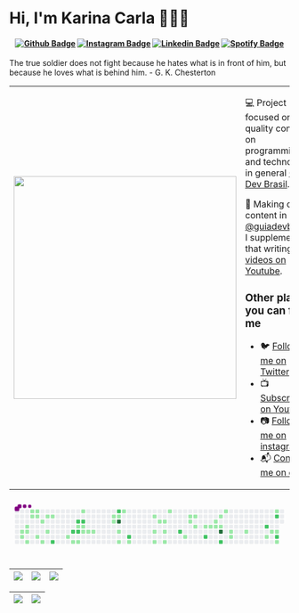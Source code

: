 # Hi, I'm Karina Carla 👨🏻‍💻 

<h4 align="center">

[![Github Badge](https://img.shields.io/badge/-Facebook-blue?style=for-the-badge&logo=Facebook&logoColor=white&link=https://github.com/arthurspk)](https://www.facebook.com/seixasqlc/)
[![Instagram Badge](https://img.shields.io/badge/-instagram-red?style=for-the-badge&logo=instagram&logoColor=white&link=https://github.com/arthurspk)](https://www.instagram.com/arthurspk/)
[![Linkedin Badge](https://img.shields.io/badge/-Linkedin-blue?style=for-the-badge&logo=Linkedin&logoColor=white&link=https://github.com/arthurspk)](https://www.linkedin.com/in/arthurspk/)
[![Spotify Badge](https://img.shields.io/badge/-Spotify-3bb34b?style=for-the-badge&logo=Spotify&logoColor=161f16&link=https://github.com/arthurspk)](https://open.spotify.com/user/Heimdallr0?fbclid=IwAR0vLf9kXegU7iZNCy3IJ1S6vb3sJ6CRRXelpW5tDOG5trSUGZ8SK4-Yjfg)



</h4>



The true soldier does not fight because he hates what is in front of him, but because he loves what is behind him. - G. K. Chesterton

<table border="0" cellspacing="0" cellpadding="0">
  <tr>
    <td style="border: 0";>
      <img width="400" src="https://i.imgur.com/bXxIgrd.png" />
    </td>
    <td style="border: 0";>
      <p>
        💻 Project focused on quality content on programming and technology in general <a href="https://www.instagram.com/guiadevbrasil/">Guia Dev Brasil<a/>.
      </p>
      <p>
        🌙 Making daily content in <a href="https://www.instagram.com/guiadevbrasil/">@guiadevbrasil</a>, I supplement that writing with <a href="https://www.youtube.com/channel/UCzmXzz_VR0Li8-YOvWN_t3g">videos on Youtube</a>.
      </p>
      <h3>Other places you can find me</h3>
      <ul>
        <li>
          🐦 <a href="https://twitter.com/manotoquinho">Follow me on Twitter</a>
        </li>
        <li>
          📺 <a href="https://www.youtube.com/channel/UCzmXzz_VR0Li8-YOvWN_t3g">Subscribe on Youtube</a>
        </li>
        <li>
          📷 <a href="https://www.instagram.com/guiadevbrasil/">Follow me on instagram</a>
        </li>
        <li>
          📬 <a href=mailto:arthurguiadev@gmail.com>Contact-me on email</a>
        </li>
      </ul>
    </td>
  </tr>
</table>
<svg viewBox="-16 -32 880 192" width="880" height="192" xmlns="http://www.w3.org/2000/svg"><desc>Generated with https://github.com/Platane/snk</desc><style>@keyframes c0{3.19%{fill:var(--c1)}3.21%,to{fill:var(--ce)}}@keyframes c1{3.46%{fill:var(--c1)}3.48%,to{fill:var(--ce)}}@keyframes c2{2.66%{fill:var(--c1)}2.68%,to{fill:var(--ce)}}@keyframes c3{2.92%{fill:var(--c1)}2.94%,to{fill:var(--ce)}}@keyframes c4{3.99%{fill:var(--c1)}4.01%,to{fill:var(--ce)}}@keyframes c5{1.06%{fill:var(--c1)}1.08%,to{fill:var(--ce)}}@keyframes c6{1.86%{fill:var(--c1)}1.88%,to{fill:var(--ce)}}@keyframes c7{1.32%{fill:var(--c1)}1.34%,to{fill:var(--ce)}}@keyframes c8{1.59%{fill:var(--c1)}1.61%,to{fill:var(--ce)}}@keyframes c9{5.32%{fill:var(--c1)}5.34%,to{fill:var(--ce)}}@keyframes ca{7.99%{fill:var(--c1)}8.01%,to{fill:var(--ce)}}@keyframes cb{4.79%{fill:var(--c1)}4.81%,to{fill:var(--ce)}}@keyframes cc{6.92%{fill:var(--c1)}6.94%,to{fill:var(--ce)}}@keyframes cd{6.12%{fill:var(--c1)}6.14%,to{fill:var(--ce)}}@keyframes ce{7.19%{fill:var(--c1)}7.21%,to{fill:var(--ce)}}@keyframes cf{77.32%{fill:var(--c2)}77.34%,to{fill:var(--ce)}}@keyframes cg{47.46%{fill:var(--c1)}47.48%,to{fill:var(--ce)}}@keyframes ch{49.06%{fill:var(--c2)}49.08%,to{fill:var(--ce)}}@keyframes ci{47.99%{fill:var(--c1)}48.01%,to{fill:var(--ce)}}@keyframes cj{49.86%{fill:var(--c2)}49.88%,to{fill:var(--ce)}}@keyframes ck{10.12%{fill:var(--c1)}10.14%,to{fill:var(--ce)}}@keyframes cl{48.79%{fill:var(--c2)}48.81%,to{fill:var(--ce)}}@keyframes cm{48.26%{fill:var(--c1)}48.28%,to{fill:var(--ce)}}@keyframes cn{45.32%{fill:var(--c1)}45.34%,to{fill:var(--ce)}}@keyframes co{50.12%{fill:var(--c2)}50.14%,to{fill:var(--ce)}}@keyframes cp{10.39%{fill:var(--c1)}10.41%,to{fill:var(--ce)}}@keyframes cq{10.66%{fill:var(--c1)}10.68%,to{fill:var(--ce)}}@keyframes cr{10.92%{fill:var(--c1)}10.94%,to{fill:var(--ce)}}@keyframes cs{11.19%{fill:var(--c1)}11.21%,to{fill:var(--ce)}}@keyframes ct{42.92%{fill:var(--c1)}42.94%,to{fill:var(--ce)}}@keyframes cu{43.19%{fill:var(--c1)}43.21%,to{fill:var(--ce)}}@keyframes cv{52.52%{fill:var(--c2)}52.54%,to{fill:var(--ce)}}@keyframes cw{42.66%{fill:var(--c1)}42.68%,to{fill:var(--ce)}}@keyframes cx{81.86%{fill:var(--c4)}81.88%,to{fill:var(--ce)}}@keyframes cy{12.52%{fill:var(--c1)}12.54%,to{fill:var(--ce)}}@keyframes cz{13.06%{fill:var(--c1)}13.08%,to{fill:var(--ce)}}@keyframes c10{42.12%{fill:var(--c1)}42.14%,to{fill:var(--ce)}}@keyframes c11{54.39%{fill:var(--c2)}54.41%,to{fill:var(--ce)}}@keyframes c12{13.59%{fill:var(--c1)}13.61%,to{fill:var(--ce)}}@keyframes c13{17.32%{fill:var(--c1)}17.34%,to{fill:var(--ce)}}@keyframes c14{18.12%{fill:var(--c1)}18.14%,to{fill:var(--ce)}}@keyframes c15{14.92%{fill:var(--c1)}14.94%,to{fill:var(--ce)}}@keyframes c16{16.79%{fill:var(--c1)}16.81%,to{fill:var(--ce)}}@keyframes c17{16.52%{fill:var(--c1)}16.54%,to{fill:var(--ce)}}@keyframes c18{15.99%{fill:var(--c1)}16.01%,to{fill:var(--ce)}}@keyframes c19{15.46%{fill:var(--c1)}15.48%,to{fill:var(--ce)}}@keyframes c1a{39.72%{fill:var(--c1)}39.74%,to{fill:var(--ce)}}@keyframes c1b{57.32%{fill:var(--c2)}57.34%,to{fill:var(--ce)}}@keyframes c1c{19.99%{fill:var(--c1)}20.01%,to{fill:var(--ce)}}@keyframes c1d{37.86%{fill:var(--c1)}37.88%,to{fill:var(--ce)}}@keyframes c1e{38.12%{fill:var(--c1)}38.14%,to{fill:var(--ce)}}@keyframes c1f{37.59%{fill:var(--c1)}37.61%,to{fill:var(--ce)}}@keyframes c1g{21.06%{fill:var(--c1)}21.08%,to{fill:var(--ce)}}@keyframes c1h{21.59%{fill:var(--c1)}21.61%,to{fill:var(--ce)}}@keyframes c1i{58.92%{fill:var(--c2)}58.94%,to{fill:var(--ce)}}@keyframes c1j{21.86%{fill:var(--c1)}21.88%,to{fill:var(--ce)}}@keyframes c1k{24.52%{fill:var(--c1)}24.54%,to{fill:var(--ce)}}@keyframes c1l{22.12%{fill:var(--c1)}22.14%,to{fill:var(--ce)}}@keyframes c1m{22.92%{fill:var(--c1)}22.94%,to{fill:var(--ce)}}@keyframes c1n{22.39%{fill:var(--c1)}22.41%,to{fill:var(--ce)}}@keyframes c1o{87.72%{fill:var(--c4)}87.74%,to{fill:var(--ce)}}@keyframes c1p{59.99%{fill:var(--c2)}60.01%,to{fill:var(--ce)}}@keyframes c1q{23.46%{fill:var(--c1)}23.48%,to{fill:var(--ce)}}@keyframes c1r{25.86%{fill:var(--c1)}25.88%,to{fill:var(--ce)}}@keyframes c1s{26.12%{fill:var(--c1)}26.14%,to{fill:var(--ce)}}@keyframes c1t{27.19%{fill:var(--c1)}27.21%,to{fill:var(--ce)}}@keyframes c1u{65.32%{fill:var(--c2)}65.34%,to{fill:var(--ce)}}@keyframes c1v{30.66%{fill:var(--c1)}30.68%,to{fill:var(--ce)}}@keyframes c1w{28.52%{fill:var(--c1)}28.54%,to{fill:var(--ce)}}@keyframes c1x{32.52%{fill:var(--c1)}32.54%,to{fill:var(--ce)}}@keyframes c1y{64.26%{fill:var(--c2)}64.28%,to{fill:var(--ce)}}@keyframes c1z{28.79%{fill:var(--c1)}28.81%,to{fill:var(--ce)}}@keyframes c20{63.19%{fill:var(--c2)}63.21%,to{fill:var(--ce)}}@keyframes c21{29.86%{fill:var(--c1)}29.88%,to{fill:var(--ce)}}@keyframes u0{1.06%{transform:scale(0,1)}1.08%,1.32%{transform:scale(.02,1)}1.34%,1.59%{transform:scale(.03,1)}1.61%,1.86%{transform:scale(.05,1)}1.88%,2.66%{transform:scale(.07,1)}2.68%,2.92%{transform:scale(.08,1)}2.94%,3.19%{transform:scale(.1,1)}3.21%,3.46%{transform:scale(.12,1)}3.48%,3.99%{transform:scale(.14,1)}4.01%,4.79%{transform:scale(.15,1)}4.81%,5.32%{transform:scale(.17,1)}5.34%,6.12%{transform:scale(.19,1)}6.14%,6.92%{transform:scale(.2,1)}6.94%,7.19%{transform:scale(.22,1)}7.21%,7.99%{transform:scale(.24,1)}10.12%,8.01%{transform:scale(.25,1)}10.14%,10.39%{transform:scale(.27,1)}10.41%,10.66%{transform:scale(.29,1)}10.68%,10.92%{transform:scale(.31,1)}10.94%,11.19%{transform:scale(.32,1)}11.21%,12.52%{transform:scale(.34,1)}12.54%,13.06%{transform:scale(.36,1)}13.08%,13.59%{transform:scale(.37,1)}13.61%,14.92%{transform:scale(.39,1)}14.94%,15.46%{transform:scale(.41,1)}15.48%,15.99%{transform:scale(.42,1)}16.01%,16.52%{transform:scale(.44,1)}16.54%,16.79%{transform:scale(.46,1)}16.81%,17.32%{transform:scale(.47,1)}17.34%,18.12%{transform:scale(.49,1)}18.14%,19.99%{transform:scale(.51,1)}20.01%,21.06%{transform:scale(.53,1)}21.08%,21.59%{transform:scale(.54,1)}21.61%,21.86%{transform:scale(.56,1)}21.88%,22.12%{transform:scale(.58,1)}22.14%,22.39%{transform:scale(.59,1)}22.41%,22.92%{transform:scale(.61,1)}22.94%,23.46%{transform:scale(.63,1)}23.48%,24.52%{transform:scale(.64,1)}24.54%,25.86%{transform:scale(.66,1)}25.88%,26.12%{transform:scale(.68,1)}26.14%,27.19%{transform:scale(.69,1)}27.21%,28.52%{transform:scale(.71,1)}28.54%,28.79%{transform:scale(.73,1)}28.81%,29.86%{transform:scale(.75,1)}29.88%,30.66%{transform:scale(.76,1)}30.68%,32.52%{transform:scale(.78,1)}32.54%,37.59%{transform:scale(.8,1)}37.61%,37.86%{transform:scale(.81,1)}37.88%,38.12%{transform:scale(.83,1)}38.14%,39.72%{transform:scale(.85,1)}39.74%,42.12%{transform:scale(.86,1)}42.14%,42.66%{transform:scale(.88,1)}42.68%,42.92%{transform:scale(.9,1)}42.94%,43.19%{transform:scale(.92,1)}43.21%,45.32%{transform:scale(.93,1)}45.34%,47.46%{transform:scale(.95,1)}47.48%,47.99%{transform:scale(.97,1)}48.01%,48.26%{transform:scale(.98,1)}48.28%,to{transform:scale(1,1)}}@keyframes u1{48.79%{transform:scale(0,1)}48.81%,49.06%{transform:scale(.08,1)}49.08%,49.86%{transform:scale(.15,1)}49.88%,50.12%{transform:scale(.23,1)}50.14%,52.52%{transform:scale(.31,1)}52.54%,54.39%{transform:scale(.38,1)}54.41%,57.32%{transform:scale(.46,1)}57.34%,58.92%{transform:scale(.54,1)}58.94%,59.99%{transform:scale(.62,1)}60.01%,63.19%{transform:scale(.69,1)}63.21%,64.26%{transform:scale(.77,1)}64.28%,65.32%{transform:scale(.85,1)}65.34%,77.32%{transform:scale(.92,1)}77.34%,to{transform:scale(1,1)}}@keyframes u2{81.86%{transform:scale(0,1)}81.88%,87.72%{transform:scale(.5,1)}87.74%,to{transform:scale(1,1)}}@keyframes s0{0%,99.73%{transform:translate(0,-16px)}.27%{transform:translate(0,0)}1.33%{transform:translate(64px,0)}1.6%{transform:translate(64px,16px)}2.13%{transform:translate(32px,16px)}2.93%{transform:translate(32px,64px)}3.2%{transform:translate(16px,64px)}3.47%{transform:translate(16px,80px)}3.73%{transform:translate(32px,80px)}4%{transform:translate(32px,96px)}4.8%{transform:translate(80px,96px)}5.07%{transform:translate(80px,80px)}5.33%{transform:translate(64px,80px)}5.6%{transform:translate(64px,64px)}6.13%{transform:translate(96px,64px)}6.93%{transform:translate(96px,16px)}7.2%{transform:translate(112px,16px)}7.47%{transform:translate(112px,32px)}8%{transform:translate(80px,32px)}8.27%{transform:translate(80px,48px)}10.4%{transform:translate(208px,48px)}10.67%{transform:translate(208px,64px)}12.53%{transform:translate(320px,64px)}13.07%,80.8%{transform:translate(320px,96px)}15.47%{transform:translate(464px,96px)}16.53%{transform:translate(464px,32px)}16.8%{transform:translate(448px,32px)}17.07%{transform:translate(448px,16px)}17.33%{transform:translate(432px,16px)}18.13%{transform:translate(432px,64px)}19.2%{transform:translate(496px,64px)}19.47%{transform:translate(496px,80px)}20.53%{transform:translate(560px,80px)}21.07%{transform:translate(560px,48px)}22.4%{transform:translate(640px,48px)}22.93%{transform:translate(640px,16px)}23.2%{transform:translate(656px,16px)}23.47%{transform:translate(656px,0)}24%{transform:translate(624px,0)}24.53%{transform:translate(624px,32px)}25.33%{transform:translate(672px,32px)}26.13%{transform:translate(672px,80px)}26.93%{transform:translate(720px,80px)}27.2%{transform:translate(720px,64px)}29.07%{transform:translate(832px,64px)}29.6%{transform:translate(832px,96px)}30.13%{transform:translate(800px,96px)}30.4%{transform:translate(800px,80px)}30.67%{transform:translate(784px,80px)}30.93%{transform:translate(784px,64px)}31.2%{transform:translate(800px,64px)}32.27%{transform:translate(800px,0)}32.53%{transform:translate(816px,0)}32.8%{transform:translate(816px,-16px)}37.07%{transform:translate(560px,-16px)}37.6%{transform:translate(560px,16px)}37.87%{transform:translate(544px,16px)}38.13%{transform:translate(544px,32px)}38.4%{transform:translate(528px,32px)}38.93%{transform:translate(528px,0)}42.13%{transform:translate(336px,0)}42.4%{transform:translate(336px,16px)}42.93%,52%{transform:translate(304px,16px)}43.2%,51.73%{transform:translate(304px,32px)}43.47%{transform:translate(288px,32px)}44%{transform:translate(288px,0)}46.13%{transform:translate(160px,0)}47.47%{transform:translate(160px,80px)}47.73%{transform:translate(176px,80px)}48%{transform:translate(176px,96px)}48.27%{transform:translate(192px,96px)}48.8%{transform:translate(192px,64px)}49.07%{transform:translate(176px,64px)}49.33%{transform:translate(176px,48px)}49.6%{transform:translate(192px,48px)}49.87%{transform:translate(192px,32px)}52.27%{transform:translate(320px,16px)}52.53%{transform:translate(320px,0)}53.07%{transform:translate(352px,0)}54.4%{transform:translate(352px,80px)}57.07%{transform:translate(512px,80px)}57.33%{transform:translate(512px,64px)}58.67%{transform:translate(592px,64px)}58.93%{transform:translate(592px,80px)}59.73%{transform:translate(640px,80px)}60%{transform:translate(640px,96px)}62.93%{transform:translate(816px,96px)}64.27%{transform:translate(816px,16px)}64.8%{transform:translate(784px,16px)}65.33%{transform:translate(784px,48px)}76.53%{transform:translate(112px,48px)}77.33%{transform:translate(112px,96px)}81.87%{transform:translate(320px,32px)}87.2%{transform:translate(640px,32px)}87.73%{transform:translate(640px,64px)}97.6%{transform:translate(48px,64px)}98.93%{transform:translate(48px,-16px)}}@keyframes s1{0%,99.73%{transform:translate(16px,-16px)}.27%{transform:translate(0,-16px)}.53%{transform:translate(0,0)}1.6%{transform:translate(64px,0)}1.87%{transform:translate(64px,16px)}2.4%{transform:translate(32px,16px)}3.2%{transform:translate(32px,64px)}3.47%{transform:translate(16px,64px)}3.73%{transform:translate(16px,80px)}4%{transform:translate(32px,80px)}4.27%{transform:translate(32px,96px)}5.07%{transform:translate(80px,96px)}5.33%{transform:translate(80px,80px)}5.6%{transform:translate(64px,80px)}5.87%{transform:translate(64px,64px)}6.4%{transform:translate(96px,64px)}7.2%{transform:translate(96px,16px)}7.47%{transform:translate(112px,16px)}7.73%{transform:translate(112px,32px)}8.27%{transform:translate(80px,32px)}8.53%{transform:translate(80px,48px)}10.67%{transform:translate(208px,48px)}10.93%{transform:translate(208px,64px)}12.8%{transform:translate(320px,64px)}13.33%,81.07%{transform:translate(320px,96px)}15.73%{transform:translate(464px,96px)}16.8%{transform:translate(464px,32px)}17.07%{transform:translate(448px,32px)}17.33%{transform:translate(448px,16px)}17.6%{transform:translate(432px,16px)}18.4%{transform:translate(432px,64px)}19.47%{transform:translate(496px,64px)}19.73%{transform:translate(496px,80px)}20.8%{transform:translate(560px,80px)}21.33%{transform:translate(560px,48px)}22.67%{transform:translate(640px,48px)}23.2%{transform:translate(640px,16px)}23.47%{transform:translate(656px,16px)}23.73%{transform:translate(656px,0)}24.27%{transform:translate(624px,0)}24.8%{transform:translate(624px,32px)}25.6%{transform:translate(672px,32px)}26.4%{transform:translate(672px,80px)}27.2%{transform:translate(720px,80px)}27.47%{transform:translate(720px,64px)}29.33%{transform:translate(832px,64px)}29.87%{transform:translate(832px,96px)}30.4%{transform:translate(800px,96px)}30.67%{transform:translate(800px,80px)}30.93%{transform:translate(784px,80px)}31.2%{transform:translate(784px,64px)}31.47%{transform:translate(800px,64px)}32.53%{transform:translate(800px,0)}32.8%{transform:translate(816px,0)}33.07%{transform:translate(816px,-16px)}37.33%{transform:translate(560px,-16px)}37.87%{transform:translate(560px,16px)}38.13%{transform:translate(544px,16px)}38.4%{transform:translate(544px,32px)}38.67%{transform:translate(528px,32px)}39.2%{transform:translate(528px,0)}42.4%{transform:translate(336px,0)}42.67%{transform:translate(336px,16px)}43.2%,52.27%{transform:translate(304px,16px)}43.47%,52%{transform:translate(304px,32px)}43.73%{transform:translate(288px,32px)}44.27%{transform:translate(288px,0)}46.4%{transform:translate(160px,0)}47.73%{transform:translate(160px,80px)}48%{transform:translate(176px,80px)}48.27%{transform:translate(176px,96px)}48.53%{transform:translate(192px,96px)}49.07%{transform:translate(192px,64px)}49.33%{transform:translate(176px,64px)}49.6%{transform:translate(176px,48px)}49.87%{transform:translate(192px,48px)}50.13%{transform:translate(192px,32px)}52.53%{transform:translate(320px,16px)}52.8%{transform:translate(320px,0)}53.33%{transform:translate(352px,0)}54.67%{transform:translate(352px,80px)}57.33%{transform:translate(512px,80px)}57.6%{transform:translate(512px,64px)}58.93%{transform:translate(592px,64px)}59.2%{transform:translate(592px,80px)}60%{transform:translate(640px,80px)}60.27%{transform:translate(640px,96px)}63.2%{transform:translate(816px,96px)}64.53%{transform:translate(816px,16px)}65.07%{transform:translate(784px,16px)}65.6%{transform:translate(784px,48px)}76.8%{transform:translate(112px,48px)}77.6%{transform:translate(112px,96px)}82.13%{transform:translate(320px,32px)}87.47%{transform:translate(640px,32px)}88%{transform:translate(640px,64px)}97.87%{transform:translate(48px,64px)}99.2%{transform:translate(48px,-16px)}}@keyframes s2{0%,99.73%{transform:translate(32px,-16px)}.53%{transform:translate(0,-16px)}.8%{transform:translate(0,0)}1.87%{transform:translate(64px,0)}2.13%{transform:translate(64px,16px)}2.67%{transform:translate(32px,16px)}3.47%{transform:translate(32px,64px)}3.73%{transform:translate(16px,64px)}4%{transform:translate(16px,80px)}4.27%{transform:translate(32px,80px)}4.53%{transform:translate(32px,96px)}5.33%{transform:translate(80px,96px)}5.6%{transform:translate(80px,80px)}5.87%{transform:translate(64px,80px)}6.13%{transform:translate(64px,64px)}6.67%{transform:translate(96px,64px)}7.47%{transform:translate(96px,16px)}7.73%{transform:translate(112px,16px)}8%{transform:translate(112px,32px)}8.53%{transform:translate(80px,32px)}8.8%{transform:translate(80px,48px)}10.93%{transform:translate(208px,48px)}11.2%{transform:translate(208px,64px)}13.07%{transform:translate(320px,64px)}13.6%,81.33%{transform:translate(320px,96px)}16%{transform:translate(464px,96px)}17.07%{transform:translate(464px,32px)}17.33%{transform:translate(448px,32px)}17.6%{transform:translate(448px,16px)}17.87%{transform:translate(432px,16px)}18.67%{transform:translate(432px,64px)}19.73%{transform:translate(496px,64px)}20%{transform:translate(496px,80px)}21.07%{transform:translate(560px,80px)}21.6%{transform:translate(560px,48px)}22.93%{transform:translate(640px,48px)}23.47%{transform:translate(640px,16px)}23.73%{transform:translate(656px,16px)}24%{transform:translate(656px,0)}24.53%{transform:translate(624px,0)}25.07%{transform:translate(624px,32px)}25.87%{transform:translate(672px,32px)}26.67%{transform:translate(672px,80px)}27.47%{transform:translate(720px,80px)}27.73%{transform:translate(720px,64px)}29.6%{transform:translate(832px,64px)}30.13%{transform:translate(832px,96px)}30.67%{transform:translate(800px,96px)}30.93%{transform:translate(800px,80px)}31.2%{transform:translate(784px,80px)}31.47%{transform:translate(784px,64px)}31.73%{transform:translate(800px,64px)}32.8%{transform:translate(800px,0)}33.07%{transform:translate(816px,0)}33.33%{transform:translate(816px,-16px)}37.6%{transform:translate(560px,-16px)}38.13%{transform:translate(560px,16px)}38.4%{transform:translate(544px,16px)}38.67%{transform:translate(544px,32px)}38.93%{transform:translate(528px,32px)}39.47%{transform:translate(528px,0)}42.67%{transform:translate(336px,0)}42.93%{transform:translate(336px,16px)}43.47%,52.53%{transform:translate(304px,16px)}43.73%,52.27%{transform:translate(304px,32px)}44%{transform:translate(288px,32px)}44.53%{transform:translate(288px,0)}46.67%{transform:translate(160px,0)}48%{transform:translate(160px,80px)}48.27%{transform:translate(176px,80px)}48.53%{transform:translate(176px,96px)}48.8%{transform:translate(192px,96px)}49.33%{transform:translate(192px,64px)}49.6%{transform:translate(176px,64px)}49.87%{transform:translate(176px,48px)}50.13%{transform:translate(192px,48px)}50.4%{transform:translate(192px,32px)}52.8%{transform:translate(320px,16px)}53.07%{transform:translate(320px,0)}53.6%{transform:translate(352px,0)}54.93%{transform:translate(352px,80px)}57.6%{transform:translate(512px,80px)}57.87%{transform:translate(512px,64px)}59.2%{transform:translate(592px,64px)}59.47%{transform:translate(592px,80px)}60.27%{transform:translate(640px,80px)}60.53%{transform:translate(640px,96px)}63.47%{transform:translate(816px,96px)}64.8%{transform:translate(816px,16px)}65.33%{transform:translate(784px,16px)}65.87%{transform:translate(784px,48px)}77.07%{transform:translate(112px,48px)}77.87%{transform:translate(112px,96px)}82.4%{transform:translate(320px,32px)}87.73%{transform:translate(640px,32px)}88.27%{transform:translate(640px,64px)}98.13%{transform:translate(48px,64px)}99.47%{transform:translate(48px,-16px)}}@keyframes s3{0%,99.73%{transform:translate(48px,-16px)}.8%{transform:translate(0,-16px)}1.07%{transform:translate(0,0)}2.13%{transform:translate(64px,0)}2.4%{transform:translate(64px,16px)}2.93%{transform:translate(32px,16px)}3.73%{transform:translate(32px,64px)}4%{transform:translate(16px,64px)}4.27%{transform:translate(16px,80px)}4.53%{transform:translate(32px,80px)}4.8%{transform:translate(32px,96px)}5.6%{transform:translate(80px,96px)}5.87%{transform:translate(80px,80px)}6.13%{transform:translate(64px,80px)}6.4%{transform:translate(64px,64px)}6.93%{transform:translate(96px,64px)}7.73%{transform:translate(96px,16px)}8%{transform:translate(112px,16px)}8.27%{transform:translate(112px,32px)}8.8%{transform:translate(80px,32px)}9.07%{transform:translate(80px,48px)}11.2%{transform:translate(208px,48px)}11.47%{transform:translate(208px,64px)}13.33%{transform:translate(320px,64px)}13.87%,81.6%{transform:translate(320px,96px)}16.27%{transform:translate(464px,96px)}17.33%{transform:translate(464px,32px)}17.6%{transform:translate(448px,32px)}17.87%{transform:translate(448px,16px)}18.13%{transform:translate(432px,16px)}18.93%{transform:translate(432px,64px)}20%{transform:translate(496px,64px)}20.27%{transform:translate(496px,80px)}21.33%{transform:translate(560px,80px)}21.87%{transform:translate(560px,48px)}23.2%{transform:translate(640px,48px)}23.73%{transform:translate(640px,16px)}24%{transform:translate(656px,16px)}24.27%{transform:translate(656px,0)}24.8%{transform:translate(624px,0)}25.33%{transform:translate(624px,32px)}26.13%{transform:translate(672px,32px)}26.93%{transform:translate(672px,80px)}27.73%{transform:translate(720px,80px)}28%{transform:translate(720px,64px)}29.87%{transform:translate(832px,64px)}30.4%{transform:translate(832px,96px)}30.93%{transform:translate(800px,96px)}31.2%{transform:translate(800px,80px)}31.47%{transform:translate(784px,80px)}31.73%{transform:translate(784px,64px)}32%{transform:translate(800px,64px)}33.07%{transform:translate(800px,0)}33.33%{transform:translate(816px,0)}33.6%{transform:translate(816px,-16px)}37.87%{transform:translate(560px,-16px)}38.4%{transform:translate(560px,16px)}38.67%{transform:translate(544px,16px)}38.93%{transform:translate(544px,32px)}39.2%{transform:translate(528px,32px)}39.73%{transform:translate(528px,0)}42.93%{transform:translate(336px,0)}43.2%{transform:translate(336px,16px)}43.73%,52.8%{transform:translate(304px,16px)}44%,52.53%{transform:translate(304px,32px)}44.27%{transform:translate(288px,32px)}44.8%{transform:translate(288px,0)}46.93%{transform:translate(160px,0)}48.27%{transform:translate(160px,80px)}48.53%{transform:translate(176px,80px)}48.8%{transform:translate(176px,96px)}49.07%{transform:translate(192px,96px)}49.6%{transform:translate(192px,64px)}49.87%{transform:translate(176px,64px)}50.13%{transform:translate(176px,48px)}50.4%{transform:translate(192px,48px)}50.67%{transform:translate(192px,32px)}53.07%{transform:translate(320px,16px)}53.33%{transform:translate(320px,0)}53.87%{transform:translate(352px,0)}55.2%{transform:translate(352px,80px)}57.87%{transform:translate(512px,80px)}58.13%{transform:translate(512px,64px)}59.47%{transform:translate(592px,64px)}59.73%{transform:translate(592px,80px)}60.53%{transform:translate(640px,80px)}60.8%{transform:translate(640px,96px)}63.73%{transform:translate(816px,96px)}65.07%{transform:translate(816px,16px)}65.6%{transform:translate(784px,16px)}66.13%{transform:translate(784px,48px)}77.33%{transform:translate(112px,48px)}78.13%{transform:translate(112px,96px)}82.67%{transform:translate(320px,32px)}88%{transform:translate(640px,32px)}88.53%{transform:translate(640px,64px)}98.4%{transform:translate(48px,64px)}}:root{--cb:#1b1f230a;--cs:purple;--ce:#ebedf0;--c0:#ebedf0;--c1:#9be9a8;--c2:#40c463;--c3:#30a14e;--c4:#216e39}@media (prefers-color-scheme:dark){:root{--cb:#1b1f230a;--cs:purple;--ce:#161b22;--c1:#01311f;--c2:#034525;--c3:#0f6d31;--c4:#00c647}}.c{shape-rendering:geometricPrecision;fill:var(--ce);stroke-width:1px;stroke:var(--cb);animation:none 37500ms linear infinite}.c.c0,.c.c1,.c.c2{fill:var(--c1);animation-name:c0}.c.c1,.c.c2{animation-name:c1}.c.c2{animation-name:c2}.c.c3,.c.c4,.c.c5{fill:var(--c1);animation-name:c3}.c.c4,.c.c5{animation-name:c4}.c.c5{animation-name:c5}.c.c6,.c.c7,.c.c8{fill:var(--c1);animation-name:c6}.c.c7,.c.c8{animation-name:c7}.c.c8{animation-name:c8}.c.c9,.c.ca,.c.cb{fill:var(--c1);animation-name:c9}.c.ca,.c.cb{animation-name:ca}.c.cb{animation-name:cb}.c.cc,.c.cd,.c.ce{fill:var(--c1);animation-name:cc}.c.cd,.c.ce{animation-name:cd}.c.ce{animation-name:ce}.c.cf{fill:var(--c2);animation-name:cf}.c.cg{fill:var(--c1);animation-name:cg}.c.ch{fill:var(--c2);animation-name:ch}.c.ci{fill:var(--c1);animation-name:ci}.c.cj{fill:var(--c2);animation-name:cj}.c.ck{fill:var(--c1);animation-name:ck}.c.cl{fill:var(--c2);animation-name:cl}.c.cm,.c.cn{fill:var(--c1);animation-name:cm}.c.cn{animation-name:cn}.c.co{fill:var(--c2);animation-name:co}.c.cp,.c.cq,.c.cr{fill:var(--c1);animation-name:cp}.c.cq,.c.cr{animation-name:cq}.c.cr{animation-name:cr}.c.cs,.c.ct,.c.cu{fill:var(--c1);animation-name:cs}.c.ct,.c.cu{animation-name:ct}.c.cu{animation-name:cu}.c.cv{fill:var(--c2);animation-name:cv}.c.cw{fill:var(--c1);animation-name:cw}.c.cx{fill:var(--c4);animation-name:cx}.c.c10,.c.cy,.c.cz{fill:var(--c1);animation-name:cy}.c.c10,.c.cz{animation-name:cz}.c.c10{animation-name:c10}.c.c11{fill:var(--c2);animation-name:c11}.c.c12,.c.c13,.c.c14{fill:var(--c1);animation-name:c12}.c.c13,.c.c14{animation-name:c13}.c.c14{animation-name:c14}.c.c15,.c.c16,.c.c17{fill:var(--c1);animation-name:c15}.c.c16,.c.c17{animation-name:c16}.c.c17{animation-name:c17}.c.c18,.c.c19,.c.c1a{fill:var(--c1);animation-name:c18}.c.c19,.c.c1a{animation-name:c19}.c.c1a{animation-name:c1a}.c.c1b{fill:var(--c2);animation-name:c1b}.c.c1c,.c.c1d,.c.c1e{fill:var(--c1);animation-name:c1c}.c.c1d,.c.c1e{animation-name:c1d}.c.c1e{animation-name:c1e}.c.c1f,.c.c1g,.c.c1h{fill:var(--c1);animation-name:c1f}.c.c1g,.c.c1h{animation-name:c1g}.c.c1h{animation-name:c1h}.c.c1i{fill:var(--c2);animation-name:c1i}.c.c1j,.c.c1k{fill:var(--c1);animation-name:c1j}.c.c1k{animation-name:c1k}.c.c1l,.c.c1m,.c.c1n{fill:var(--c1);animation-name:c1l}.c.c1m,.c.c1n{animation-name:c1m}.c.c1n{animation-name:c1n}.c.c1o{fill:var(--c4);animation-name:c1o}.c.c1p{fill:var(--c2);animation-name:c1p}.c.c1q{fill:var(--c1);animation-name:c1q}.c.c1r,.c.c1s,.c.c1t{fill:var(--c1);animation-name:c1r}.c.c1s,.c.c1t{animation-name:c1s}.c.c1t{animation-name:c1t}.c.c1u{fill:var(--c2);animation-name:c1u}.c.c1v,.c.c1w,.c.c1x{fill:var(--c1);animation-name:c1v}.c.c1w,.c.c1x{animation-name:c1w}.c.c1x{animation-name:c1x}.c.c1y{fill:var(--c2);animation-name:c1y}.c.c1z{fill:var(--c1);animation-name:c1z}.c.c20{fill:var(--c2);animation-name:c20}.c.c21{fill:var(--c1);animation-name:c21}.s,.u{animation:none linear 37500ms infinite}.u,.u.u0{transform-origin:0 0}.u{transform:scale(0,1)}.u.u0{fill:var(--c1);animation-name:u0}.u.u1{fill:var(--c2);animation-name:u1;transform-origin:676.1px 0}.u.u2{fill:var(--c4);animation-name:u2;transform-origin:825.1px 0}.s{shape-rendering:geometricPrecision;fill:var(--cs)}.s.s0{transform:translate(0,-16px);animation-name:s0}.s.s1{transform:translate(16px,-16px);animation-name:s1}.s.s2{transform:translate(32px,-16px);animation-name:s2}.s.s3{transform:translate(48px,-16px);animation-name:s3}</style><rect class="c" x="2" y="2" rx="2" ry="2" width="12" height="12"/><rect class="c" x="2" y="18" rx="2" ry="2" width="12" height="12"/><rect class="c" x="2" y="34" rx="2" ry="2" width="12" height="12"/><rect class="c" x="2" y="50" rx="2" ry="2" width="12" height="12"/><rect class="c" x="2" y="66" rx="2" ry="2" width="12" height="12"/><rect class="c" x="2" y="82" rx="2" ry="2" width="12" height="12"/><rect class="c" x="2" y="98" rx="2" ry="2" width="12" height="12"/><rect class="c" x="18" y="2" rx="2" ry="2" width="12" height="12"/><rect class="c" x="18" y="18" rx="2" ry="2" width="12" height="12"/><rect class="c" x="18" y="34" rx="2" ry="2" width="12" height="12"/><rect class="c" x="18" y="50" rx="2" ry="2" width="12" height="12"/><rect class="c c0" x="18" y="66" rx="2" ry="2" width="12" height="12"/><rect class="c c1" x="18" y="82" rx="2" ry="2" width="12" height="12"/><rect class="c" x="18" y="98" rx="2" ry="2" width="12" height="12"/><rect class="c" x="34" y="2" rx="2" ry="2" width="12" height="12"/><rect class="c" x="34" y="18" rx="2" ry="2" width="12" height="12"/><rect class="c" x="34" y="34" rx="2" ry="2" width="12" height="12"/><rect class="c c2" x="34" y="50" rx="2" ry="2" width="12" height="12"/><rect class="c c3" x="34" y="66" rx="2" ry="2" width="12" height="12"/><rect class="c" x="34" y="82" rx="2" ry="2" width="12" height="12"/><rect class="c c4" x="34" y="98" rx="2" ry="2" width="12" height="12"/><rect class="c c5" x="50" y="2" rx="2" ry="2" width="12" height="12"/><rect class="c c6" x="50" y="18" rx="2" ry="2" width="12" height="12"/><rect class="c" x="50" y="34" rx="2" ry="2" width="12" height="12"/><rect class="c" x="50" y="50" rx="2" ry="2" width="12" height="12"/><rect class="c" x="50" y="66" rx="2" ry="2" width="12" height="12"/><rect class="c" x="50" y="82" rx="2" ry="2" width="12" height="12"/><rect class="c" x="50" y="98" rx="2" ry="2" width="12" height="12"/><rect class="c c7" x="66" y="2" rx="2" ry="2" width="12" height="12"/><rect class="c c8" x="66" y="18" rx="2" ry="2" width="12" height="12"/><rect class="c" x="66" y="34" rx="2" ry="2" width="12" height="12"/><rect class="c" x="66" y="50" rx="2" ry="2" width="12" height="12"/><rect class="c" x="66" y="66" rx="2" ry="2" width="12" height="12"/><rect class="c c9" x="66" y="82" rx="2" ry="2" width="12" height="12"/><rect class="c" x="66" y="98" rx="2" ry="2" width="12" height="12"/><rect class="c" x="82" y="2" rx="2" ry="2" width="12" height="12"/><rect class="c" x="82" y="18" rx="2" ry="2" width="12" height="12"/><rect class="c ca" x="82" y="34" rx="2" ry="2" width="12" height="12"/><rect class="c" x="82" y="50" rx="2" ry="2" width="12" height="12"/><rect class="c" x="82" y="66" rx="2" ry="2" width="12" height="12"/><rect class="c" x="82" y="82" rx="2" ry="2" width="12" height="12"/><rect class="c cb" x="82" y="98" rx="2" ry="2" width="12" height="12"/><rect class="c" x="98" y="2" rx="2" ry="2" width="12" height="12"/><rect class="c cc" x="98" y="18" rx="2" ry="2" width="12" height="12"/><rect class="c" x="98" y="34" rx="2" ry="2" width="12" height="12"/><rect class="c" x="98" y="50" rx="2" ry="2" width="12" height="12"/><rect class="c cd" x="98" y="66" rx="2" ry="2" width="12" height="12"/><rect class="c" x="98" y="82" rx="2" ry="2" width="12" height="12"/><rect class="c" x="98" y="98" rx="2" ry="2" width="12" height="12"/><rect class="c" x="114" y="2" rx="2" ry="2" width="12" height="12"/><rect class="c ce" x="114" y="18" rx="2" ry="2" width="12" height="12"/><rect class="c" x="114" y="34" rx="2" ry="2" width="12" height="12"/><rect class="c" x="114" y="50" rx="2" ry="2" width="12" height="12"/><rect class="c" x="114" y="66" rx="2" ry="2" width="12" height="12"/><rect class="c" x="114" y="82" rx="2" ry="2" width="12" height="12"/><rect class="c cf" x="114" y="98" rx="2" ry="2" width="12" height="12"/><rect class="c" x="130" y="2" rx="2" ry="2" width="12" height="12"/><rect class="c" x="130" y="18" rx="2" ry="2" width="12" height="12"/><rect class="c" x="130" y="34" rx="2" ry="2" width="12" height="12"/><rect class="c" x="130" y="50" rx="2" ry="2" width="12" height="12"/><rect class="c" x="130" y="66" rx="2" ry="2" width="12" height="12"/><rect class="c" x="130" y="82" rx="2" ry="2" width="12" height="12"/><rect class="c" x="130" y="98" rx="2" ry="2" width="12" height="12"/><rect class="c" x="146" y="2" rx="2" ry="2" width="12" height="12"/><rect class="c" x="146" y="18" rx="2" ry="2" width="12" height="12"/><rect class="c" x="146" y="34" rx="2" ry="2" width="12" height="12"/><rect class="c" x="146" y="50" rx="2" ry="2" width="12" height="12"/><rect class="c" x="146" y="66" rx="2" ry="2" width="12" height="12"/><rect class="c" x="146" y="82" rx="2" ry="2" width="12" height="12"/><rect class="c" x="146" y="98" rx="2" ry="2" width="12" height="12"/><rect class="c" x="162" y="2" rx="2" ry="2" width="12" height="12"/><rect class="c" x="162" y="18" rx="2" ry="2" width="12" height="12"/><rect class="c" x="162" y="34" rx="2" ry="2" width="12" height="12"/><rect class="c" x="162" y="50" rx="2" ry="2" width="12" height="12"/><rect class="c" x="162" y="66" rx="2" ry="2" width="12" height="12"/><rect class="c cg" x="162" y="82" rx="2" ry="2" width="12" height="12"/><rect class="c" x="162" y="98" rx="2" ry="2" width="12" height="12"/><rect class="c" x="178" y="2" rx="2" ry="2" width="12" height="12"/><rect class="c" x="178" y="18" rx="2" ry="2" width="12" height="12"/><rect class="c" x="178" y="34" rx="2" ry="2" width="12" height="12"/><rect class="c" x="178" y="50" rx="2" ry="2" width="12" height="12"/><rect class="c ch" x="178" y="66" rx="2" ry="2" width="12" height="12"/><rect class="c" x="178" y="82" rx="2" ry="2" width="12" height="12"/><rect class="c ci" x="178" y="98" rx="2" ry="2" width="12" height="12"/><rect class="c" x="194" y="2" rx="2" ry="2" width="12" height="12"/><rect class="c" x="194" y="18" rx="2" ry="2" width="12" height="12"/><rect class="c cj" x="194" y="34" rx="2" ry="2" width="12" height="12"/><rect class="c ck" x="194" y="50" rx="2" ry="2" width="12" height="12"/><rect class="c cl" x="194" y="66" rx="2" ry="2" width="12" height="12"/><rect class="c" x="194" y="82" rx="2" ry="2" width="12" height="12"/><rect class="c cm" x="194" y="98" rx="2" ry="2" width="12" height="12"/><rect class="c cn" x="210" y="2" rx="2" ry="2" width="12" height="12"/><rect class="c" x="210" y="18" rx="2" ry="2" width="12" height="12"/><rect class="c co" x="210" y="34" rx="2" ry="2" width="12" height="12"/><rect class="c cp" x="210" y="50" rx="2" ry="2" width="12" height="12"/><rect class="c cq" x="210" y="66" rx="2" ry="2" width="12" height="12"/><rect class="c" x="210" y="82" rx="2" ry="2" width="12" height="12"/><rect class="c" x="210" y="98" rx="2" ry="2" width="12" height="12"/><rect class="c" x="226" y="2" rx="2" ry="2" width="12" height="12"/><rect class="c" x="226" y="18" rx="2" ry="2" width="12" height="12"/><rect class="c" x="226" y="34" rx="2" ry="2" width="12" height="12"/><rect class="c" x="226" y="50" rx="2" ry="2" width="12" height="12"/><rect class="c cr" x="226" y="66" rx="2" ry="2" width="12" height="12"/><rect class="c" x="226" y="82" rx="2" ry="2" width="12" height="12"/><rect class="c" x="226" y="98" rx="2" ry="2" width="12" height="12"/><rect class="c" x="242" y="2" rx="2" ry="2" width="12" height="12"/><rect class="c" x="242" y="18" rx="2" ry="2" width="12" height="12"/><rect class="c" x="242" y="34" rx="2" ry="2" width="12" height="12"/><rect class="c" x="242" y="50" rx="2" ry="2" width="12" height="12"/><rect class="c cs" x="242" y="66" rx="2" ry="2" width="12" height="12"/><rect class="c" x="242" y="82" rx="2" ry="2" width="12" height="12"/><rect class="c" x="242" y="98" rx="2" ry="2" width="12" height="12"/><rect class="c" x="258" y="2" rx="2" ry="2" width="12" height="12"/><rect class="c" x="258" y="18" rx="2" ry="2" width="12" height="12"/><rect class="c" x="258" y="34" rx="2" ry="2" width="12" height="12"/><rect class="c" x="258" y="50" rx="2" ry="2" width="12" height="12"/><rect class="c" x="258" y="66" rx="2" ry="2" width="12" height="12"/><rect class="c" x="258" y="82" rx="2" ry="2" width="12" height="12"/><rect class="c" x="258" y="98" rx="2" ry="2" width="12" height="12"/><rect class="c" x="274" y="2" rx="2" ry="2" width="12" height="12"/><rect class="c" x="274" y="18" rx="2" ry="2" width="12" height="12"/><rect class="c" x="274" y="34" rx="2" ry="2" width="12" height="12"/><rect class="c" x="274" y="50" rx="2" ry="2" width="12" height="12"/><rect class="c" x="274" y="66" rx="2" ry="2" width="12" height="12"/><rect class="c" x="274" y="82" rx="2" ry="2" width="12" height="12"/><rect class="c" x="274" y="98" rx="2" ry="2" width="12" height="12"/><rect class="c" x="290" y="2" rx="2" ry="2" width="12" height="12"/><rect class="c" x="290" y="18" rx="2" ry="2" width="12" height="12"/><rect class="c" x="290" y="34" rx="2" ry="2" width="12" height="12"/><rect class="c" x="290" y="50" rx="2" ry="2" width="12" height="12"/><rect class="c" x="290" y="66" rx="2" ry="2" width="12" height="12"/><rect class="c" x="290" y="82" rx="2" ry="2" width="12" height="12"/><rect class="c" x="290" y="98" rx="2" ry="2" width="12" height="12"/><rect class="c" x="306" y="2" rx="2" ry="2" width="12" height="12"/><rect class="c ct" x="306" y="18" rx="2" ry="2" width="12" height="12"/><rect class="c cu" x="306" y="34" rx="2" ry="2" width="12" height="12"/><rect class="c" x="306" y="50" rx="2" ry="2" width="12" height="12"/><rect class="c" x="306" y="66" rx="2" ry="2" width="12" height="12"/><rect class="c" x="306" y="82" rx="2" ry="2" width="12" height="12"/><rect class="c" x="306" y="98" rx="2" ry="2" width="12" height="12"/><rect class="c cv" x="322" y="2" rx="2" ry="2" width="12" height="12"/><rect class="c cw" x="322" y="18" rx="2" ry="2" width="12" height="12"/><rect class="c cx" x="322" y="34" rx="2" ry="2" width="12" height="12"/><rect class="c" x="322" y="50" rx="2" ry="2" width="12" height="12"/><rect class="c cy" x="322" y="66" rx="2" ry="2" width="12" height="12"/><rect class="c" x="322" y="82" rx="2" ry="2" width="12" height="12"/><rect class="c cz" x="322" y="98" rx="2" ry="2" width="12" height="12"/><rect class="c c10" x="338" y="2" rx="2" ry="2" width="12" height="12"/><rect class="c" x="338" y="18" rx="2" ry="2" width="12" height="12"/><rect class="c" x="338" y="34" rx="2" ry="2" width="12" height="12"/><rect class="c" x="338" y="50" rx="2" ry="2" width="12" height="12"/><rect class="c" x="338" y="66" rx="2" ry="2" width="12" height="12"/><rect class="c" x="338" y="82" rx="2" ry="2" width="12" height="12"/><rect class="c" x="338" y="98" rx="2" ry="2" width="12" height="12"/><rect class="c" x="354" y="2" rx="2" ry="2" width="12" height="12"/><rect class="c" x="354" y="18" rx="2" ry="2" width="12" height="12"/><rect class="c" x="354" y="34" rx="2" ry="2" width="12" height="12"/><rect class="c" x="354" y="50" rx="2" ry="2" width="12" height="12"/><rect class="c" x="354" y="66" rx="2" ry="2" width="12" height="12"/><rect class="c c11" x="354" y="82" rx="2" ry="2" width="12" height="12"/><rect class="c c12" x="354" y="98" rx="2" ry="2" width="12" height="12"/><rect class="c" x="370" y="2" rx="2" ry="2" width="12" height="12"/><rect class="c" x="370" y="18" rx="2" ry="2" width="12" height="12"/><rect class="c" x="370" y="34" rx="2" ry="2" width="12" height="12"/><rect class="c" x="370" y="50" rx="2" ry="2" width="12" height="12"/><rect class="c" x="370" y="66" rx="2" ry="2" width="12" height="12"/><rect class="c" x="370" y="82" rx="2" ry="2" width="12" height="12"/><rect class="c" x="370" y="98" rx="2" ry="2" width="12" height="12"/><rect class="c" x="386" y="2" rx="2" ry="2" width="12" height="12"/><rect class="c" x="386" y="18" rx="2" ry="2" width="12" height="12"/><rect class="c" x="386" y="34" rx="2" ry="2" width="12" height="12"/><rect class="c" x="386" y="50" rx="2" ry="2" width="12" height="12"/><rect class="c" x="386" y="66" rx="2" ry="2" width="12" height="12"/><rect class="c" x="386" y="82" rx="2" ry="2" width="12" height="12"/><rect class="c" x="386" y="98" rx="2" ry="2" width="12" height="12"/><rect class="c" x="402" y="2" rx="2" ry="2" width="12" height="12"/><rect class="c" x="402" y="18" rx="2" ry="2" width="12" height="12"/><rect class="c" x="402" y="34" rx="2" ry="2" width="12" height="12"/><rect class="c" x="402" y="50" rx="2" ry="2" width="12" height="12"/><rect class="c" x="402" y="66" rx="2" ry="2" width="12" height="12"/><rect class="c" x="402" y="82" rx="2" ry="2" width="12" height="12"/><rect class="c" x="402" y="98" rx="2" ry="2" width="12" height="12"/><rect class="c" x="418" y="2" rx="2" ry="2" width="12" height="12"/><rect class="c" x="418" y="18" rx="2" ry="2" width="12" height="12"/><rect class="c" x="418" y="34" rx="2" ry="2" width="12" height="12"/><rect class="c" x="418" y="50" rx="2" ry="2" width="12" height="12"/><rect class="c" x="418" y="66" rx="2" ry="2" width="12" height="12"/><rect class="c" x="418" y="82" rx="2" ry="2" width="12" height="12"/><rect class="c" x="418" y="98" rx="2" ry="2" width="12" height="12"/><rect class="c" x="434" y="2" rx="2" ry="2" width="12" height="12"/><rect class="c c13" x="434" y="18" rx="2" ry="2" width="12" height="12"/><rect class="c" x="434" y="34" rx="2" ry="2" width="12" height="12"/><rect class="c" x="434" y="50" rx="2" ry="2" width="12" height="12"/><rect class="c c14" x="434" y="66" rx="2" ry="2" width="12" height="12"/><rect class="c" x="434" y="82" rx="2" ry="2" width="12" height="12"/><rect class="c c15" x="434" y="98" rx="2" ry="2" width="12" height="12"/><rect class="c" x="450" y="2" rx="2" ry="2" width="12" height="12"/><rect class="c" x="450" y="18" rx="2" ry="2" width="12" height="12"/><rect class="c c16" x="450" y="34" rx="2" ry="2" width="12" height="12"/><rect class="c" x="450" y="50" rx="2" ry="2" width="12" height="12"/><rect class="c" x="450" y="66" rx="2" ry="2" width="12" height="12"/><rect class="c" x="450" y="82" rx="2" ry="2" width="12" height="12"/><rect class="c" x="450" y="98" rx="2" ry="2" width="12" height="12"/><rect class="c" x="466" y="2" rx="2" ry="2" width="12" height="12"/><rect class="c" x="466" y="18" rx="2" ry="2" width="12" height="12"/><rect class="c c17" x="466" y="34" rx="2" ry="2" width="12" height="12"/><rect class="c" x="466" y="50" rx="2" ry="2" width="12" height="12"/><rect class="c c18" x="466" y="66" rx="2" ry="2" width="12" height="12"/><rect class="c" x="466" y="82" rx="2" ry="2" width="12" height="12"/><rect class="c c19" x="466" y="98" rx="2" ry="2" width="12" height="12"/><rect class="c c1a" x="482" y="2" rx="2" ry="2" width="12" height="12"/><rect class="c" x="482" y="18" rx="2" ry="2" width="12" height="12"/><rect class="c" x="482" y="34" rx="2" ry="2" width="12" height="12"/><rect class="c" x="482" y="50" rx="2" ry="2" width="12" height="12"/><rect class="c" x="482" y="66" rx="2" ry="2" width="12" height="12"/><rect class="c" x="482" y="82" rx="2" ry="2" width="12" height="12"/><rect class="c" x="482" y="98" rx="2" ry="2" width="12" height="12"/><rect class="c" x="498" y="2" rx="2" ry="2" width="12" height="12"/><rect class="c" x="498" y="18" rx="2" ry="2" width="12" height="12"/><rect class="c" x="498" y="34" rx="2" ry="2" width="12" height="12"/><rect class="c" x="498" y="50" rx="2" ry="2" width="12" height="12"/><rect class="c" x="498" y="66" rx="2" ry="2" width="12" height="12"/><rect class="c" x="498" y="82" rx="2" ry="2" width="12" height="12"/><rect class="c" x="498" y="98" rx="2" ry="2" width="12" height="12"/><rect class="c" x="514" y="2" rx="2" ry="2" width="12" height="12"/><rect class="c" x="514" y="18" rx="2" ry="2" width="12" height="12"/><rect class="c" x="514" y="34" rx="2" ry="2" width="12" height="12"/><rect class="c" x="514" y="50" rx="2" ry="2" width="12" height="12"/><rect class="c c1b" x="514" y="66" rx="2" ry="2" width="12" height="12"/><rect class="c" x="514" y="82" rx="2" ry="2" width="12" height="12"/><rect class="c" x="514" y="98" rx="2" ry="2" width="12" height="12"/><rect class="c" x="530" y="2" rx="2" ry="2" width="12" height="12"/><rect class="c" x="530" y="18" rx="2" ry="2" width="12" height="12"/><rect class="c" x="530" y="34" rx="2" ry="2" width="12" height="12"/><rect class="c" x="530" y="50" rx="2" ry="2" width="12" height="12"/><rect class="c" x="530" y="66" rx="2" ry="2" width="12" height="12"/><rect class="c c1c" x="530" y="82" rx="2" ry="2" width="12" height="12"/><rect class="c" x="530" y="98" rx="2" ry="2" width="12" height="12"/><rect class="c" x="546" y="2" rx="2" ry="2" width="12" height="12"/><rect class="c c1d" x="546" y="18" rx="2" ry="2" width="12" height="12"/><rect class="c c1e" x="546" y="34" rx="2" ry="2" width="12" height="12"/><rect class="c" x="546" y="50" rx="2" ry="2" width="12" height="12"/><rect class="c" x="546" y="66" rx="2" ry="2" width="12" height="12"/><rect class="c" x="546" y="82" rx="2" ry="2" width="12" height="12"/><rect class="c" x="546" y="98" rx="2" ry="2" width="12" height="12"/><rect class="c" x="562" y="2" rx="2" ry="2" width="12" height="12"/><rect class="c c1f" x="562" y="18" rx="2" ry="2" width="12" height="12"/><rect class="c" x="562" y="34" rx="2" ry="2" width="12" height="12"/><rect class="c c1g" x="562" y="50" rx="2" ry="2" width="12" height="12"/><rect class="c" x="562" y="66" rx="2" ry="2" width="12" height="12"/><rect class="c" x="562" y="82" rx="2" ry="2" width="12" height="12"/><rect class="c" x="562" y="98" rx="2" ry="2" width="12" height="12"/><rect class="c" x="578" y="2" rx="2" ry="2" width="12" height="12"/><rect class="c" x="578" y="18" rx="2" ry="2" width="12" height="12"/><rect class="c" x="578" y="34" rx="2" ry="2" width="12" height="12"/><rect class="c" x="578" y="50" rx="2" ry="2" width="12" height="12"/><rect class="c" x="578" y="66" rx="2" ry="2" width="12" height="12"/><rect class="c" x="578" y="82" rx="2" ry="2" width="12" height="12"/><rect class="c" x="578" y="98" rx="2" ry="2" width="12" height="12"/><rect class="c" x="594" y="2" rx="2" ry="2" width="12" height="12"/><rect class="c" x="594" y="18" rx="2" ry="2" width="12" height="12"/><rect class="c" x="594" y="34" rx="2" ry="2" width="12" height="12"/><rect class="c c1h" x="594" y="50" rx="2" ry="2" width="12" height="12"/><rect class="c" x="594" y="66" rx="2" ry="2" width="12" height="12"/><rect class="c c1i" x="594" y="82" rx="2" ry="2" width="12" height="12"/><rect class="c" x="594" y="98" rx="2" ry="2" width="12" height="12"/><rect class="c" x="610" y="2" rx="2" ry="2" width="12" height="12"/><rect class="c" x="610" y="18" rx="2" ry="2" width="12" height="12"/><rect class="c" x="610" y="34" rx="2" ry="2" width="12" height="12"/><rect class="c c1j" x="610" y="50" rx="2" ry="2" width="12" height="12"/><rect class="c" x="610" y="66" rx="2" ry="2" width="12" height="12"/><rect class="c" x="610" y="82" rx="2" ry="2" width="12" height="12"/><rect class="c" x="610" y="98" rx="2" ry="2" width="12" height="12"/><rect class="c" x="626" y="2" rx="2" ry="2" width="12" height="12"/><rect class="c" x="626" y="18" rx="2" ry="2" width="12" height="12"/><rect class="c c1k" x="626" y="34" rx="2" ry="2" width="12" height="12"/><rect class="c c1l" x="626" y="50" rx="2" ry="2" width="12" height="12"/><rect class="c" x="626" y="66" rx="2" ry="2" width="12" height="12"/><rect class="c" x="626" y="82" rx="2" ry="2" width="12" height="12"/><rect class="c" x="626" y="98" rx="2" ry="2" width="12" height="12"/><rect class="c" x="642" y="2" rx="2" ry="2" width="12" height="12"/><rect class="c c1m" x="642" y="18" rx="2" ry="2" width="12" height="12"/><rect class="c" x="642" y="34" rx="2" ry="2" width="12" height="12"/><rect class="c c1n" x="642" y="50" rx="2" ry="2" width="12" height="12"/><rect class="c c1o" x="642" y="66" rx="2" ry="2" width="12" height="12"/><rect class="c" x="642" y="82" rx="2" ry="2" width="12" height="12"/><rect class="c c1p" x="642" y="98" rx="2" ry="2" width="12" height="12"/><rect class="c c1q" x="658" y="2" rx="2" ry="2" width="12" height="12"/><rect class="c" x="658" y="18" rx="2" ry="2" width="12" height="12"/><rect class="c" x="658" y="34" rx="2" ry="2" width="12" height="12"/><rect class="c" x="658" y="50" rx="2" ry="2" width="12" height="12"/><rect class="c" x="658" y="66" rx="2" ry="2" width="12" height="12"/><rect class="c" x="658" y="82" rx="2" ry="2" width="12" height="12"/><rect class="c" x="658" y="98" rx="2" ry="2" width="12" height="12"/><rect class="c" x="674" y="2" rx="2" ry="2" width="12" height="12"/><rect class="c" x="674" y="18" rx="2" ry="2" width="12" height="12"/><rect class="c" x="674" y="34" rx="2" ry="2" width="12" height="12"/><rect class="c" x="674" y="50" rx="2" ry="2" width="12" height="12"/><rect class="c c1r" x="674" y="66" rx="2" ry="2" width="12" height="12"/><rect class="c c1s" x="674" y="82" rx="2" ry="2" width="12" height="12"/><rect class="c" x="674" y="98" rx="2" ry="2" width="12" height="12"/><rect class="c" x="690" y="2" rx="2" ry="2" width="12" height="12"/><rect class="c" x="690" y="18" rx="2" ry="2" width="12" height="12"/><rect class="c" x="690" y="34" rx="2" ry="2" width="12" height="12"/><rect class="c" x="690" y="50" rx="2" ry="2" width="12" height="12"/><rect class="c" x="690" y="66" rx="2" ry="2" width="12" height="12"/><rect class="c" x="690" y="82" rx="2" ry="2" width="12" height="12"/><rect class="c" x="690" y="98" rx="2" ry="2" width="12" height="12"/><rect class="c" x="706" y="2" rx="2" ry="2" width="12" height="12"/><rect class="c" x="706" y="18" rx="2" ry="2" width="12" height="12"/><rect class="c" x="706" y="34" rx="2" ry="2" width="12" height="12"/><rect class="c" x="706" y="50" rx="2" ry="2" width="12" height="12"/><rect class="c" x="706" y="66" rx="2" ry="2" width="12" height="12"/><rect class="c" x="706" y="82" rx="2" ry="2" width="12" height="12"/><rect class="c" x="706" y="98" rx="2" ry="2" width="12" height="12"/><rect class="c" x="722" y="2" rx="2" ry="2" width="12" height="12"/><rect class="c" x="722" y="18" rx="2" ry="2" width="12" height="12"/><rect class="c" x="722" y="34" rx="2" ry="2" width="12" height="12"/><rect class="c" x="722" y="50" rx="2" ry="2" width="12" height="12"/><rect class="c c1t" x="722" y="66" rx="2" ry="2" width="12" height="12"/><rect class="c" x="722" y="82" rx="2" ry="2" width="12" height="12"/><rect class="c" x="722" y="98" rx="2" ry="2" width="12" height="12"/><rect class="c" x="738" y="2" rx="2" ry="2" width="12" height="12"/><rect class="c" x="738" y="18" rx="2" ry="2" width="12" height="12"/><rect class="c" x="738" y="34" rx="2" ry="2" width="12" height="12"/><rect class="c" x="738" y="50" rx="2" ry="2" width="12" height="12"/><rect class="c" x="738" y="66" rx="2" ry="2" width="12" height="12"/><rect class="c" x="738" y="82" rx="2" ry="2" width="12" height="12"/><rect class="c" x="738" y="98" rx="2" ry="2" width="12" height="12"/><rect class="c" x="754" y="2" rx="2" ry="2" width="12" height="12"/><rect class="c" x="754" y="18" rx="2" ry="2" width="12" height="12"/><rect class="c" x="754" y="34" rx="2" ry="2" width="12" height="12"/><rect class="c" x="754" y="50" rx="2" ry="2" width="12" height="12"/><rect class="c" x="754" y="66" rx="2" ry="2" width="12" height="12"/><rect class="c" x="754" y="82" rx="2" ry="2" width="12" height="12"/><rect class="c" x="754" y="98" rx="2" ry="2" width="12" height="12"/><rect class="c" x="770" y="2" rx="2" ry="2" width="12" height="12"/><rect class="c" x="770" y="18" rx="2" ry="2" width="12" height="12"/><rect class="c" x="770" y="34" rx="2" ry="2" width="12" height="12"/><rect class="c" x="770" y="50" rx="2" ry="2" width="12" height="12"/><rect class="c" x="770" y="66" rx="2" ry="2" width="12" height="12"/><rect class="c" x="770" y="82" rx="2" ry="2" width="12" height="12"/><rect class="c" x="770" y="98" rx="2" ry="2" width="12" height="12"/><rect class="c" x="786" y="2" rx="2" ry="2" width="12" height="12"/><rect class="c" x="786" y="18" rx="2" ry="2" width="12" height="12"/><rect class="c" x="786" y="34" rx="2" ry="2" width="12" height="12"/><rect class="c c1u" x="786" y="50" rx="2" ry="2" width="12" height="12"/><rect class="c" x="786" y="66" rx="2" ry="2" width="12" height="12"/><rect class="c c1v" x="786" y="82" rx="2" ry="2" width="12" height="12"/><rect class="c" x="786" y="98" rx="2" ry="2" width="12" height="12"/><rect class="c" x="802" y="2" rx="2" ry="2" width="12" height="12"/><rect class="c" x="802" y="18" rx="2" ry="2" width="12" height="12"/><rect class="c" x="802" y="34" rx="2" ry="2" width="12" height="12"/><rect class="c" x="802" y="50" rx="2" ry="2" width="12" height="12"/><rect class="c c1w" x="802" y="66" rx="2" ry="2" width="12" height="12"/><rect class="c" x="802" y="82" rx="2" ry="2" width="12" height="12"/><rect class="c" x="802" y="98" rx="2" ry="2" width="12" height="12"/><rect class="c c1x" x="818" y="2" rx="2" ry="2" width="12" height="12"/><rect class="c c1y" x="818" y="18" rx="2" ry="2" width="12" height="12"/><rect class="c" x="818" y="34" rx="2" ry="2" width="12" height="12"/><rect class="c" x="818" y="50" rx="2" ry="2" width="12" height="12"/><rect class="c c1z" x="818" y="66" rx="2" ry="2" width="12" height="12"/><rect class="c c20" x="818" y="82" rx="2" ry="2" width="12" height="12"/><rect class="c c21" x="818" y="98" rx="2" ry="2" width="12" height="12"/><rect class="c" x="834" y="2" rx="2" ry="2" width="12" height="12"/><rect class="c" x="834" y="18" rx="2" ry="2" width="12" height="12"/><rect class="c" x="834" y="34" rx="2" ry="2" width="12" height="12"/><rect class="u u0" height="12" width="676.7" x="0.0" y="144"/><rect class="u u1" height="12" width="149.6" x="676.1" y="144"/><rect class="u u2" height="12" width="23.5" x="825.1" y="144"/><rect class="s s0" x="0.8" y="0.8" width="14.4" height="14.4" rx="4.5" ry="4.5"/><rect class="s s1" x="1.8" y="1.8" width="12.3" height="12.3" rx="4.1" ry="4.1"/><rect class="s s2" x="2.6" y="2.6" width="10.8" height="10.8" rx="3.6" ry="3.6"/><rect class="s s3" x="3.0" y="3.0" width="9.9" height="9.9" rx="3.3" ry="3.3"/></svg>

| ![](http://github-profile-summary-cards.vercel.app/api/cards/stats?username=arthurspk&theme=nord_dark) | ![](http://github-profile-summary-cards.vercel.app/api/cards/repos-per-language?username=arthurspk&hide=Html&theme=nord_dark) | ![](http://github-profile-summary-cards.vercel.app/api/cards/most-commit-language?username=arthurspk&theme=nord_dark) |
| :-: | :-: | :-: |

| ![](http://github-profile-summary-cards.vercel.app/api/cards/profile-details?username=arthurspk&theme=nord_dark) | ![](https://github-readme-streak-stats.herokuapp.com/?user=arthurspk&hide_border=true&date_format=M%20j%5B%2C%20Y%5D&background=2D3742&stroke=2D3742&ring=6bbbca&fire=6bbbca&currStreakNum=fff&sideNums=6bbbca&currStreakLabel=6bbbca&sideLabels=fff&dates=fff) |
| :-: | :-: |
